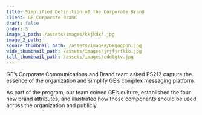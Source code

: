 ```yaml
---
title: Simplified Definition of the Corporate Brand
client: GE Corporate Brand
draft: false
order: 5
image_1_path: /assets/images/kkjkdkf.jpg
image_2_path:
square_thumbnail_path: /assets/images/bkgogpoh.jpg
wide_thumbnail_path: /assets/images/jrjfjrfklo.jpg
tall_thumbnail_path: /assets/images/cddtgtv.jpg
---
```


GE’s Corporate Communications and Brand team asked PS212 capture the essence of the organization and simplify GE’s complex messaging platform.

As part of the program, our team coined GE’s culture, established the four new brand attributes, and illustrated how those components should be used across the organization and publicly.​
